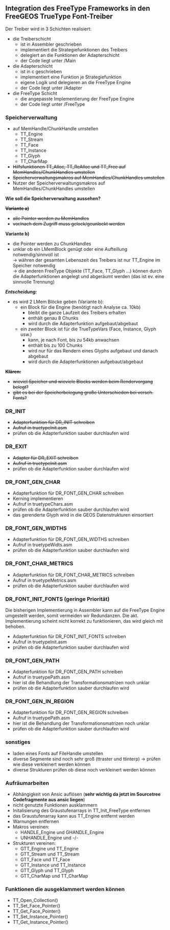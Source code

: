 ## Integration des FreeType Frameworks in den FreeGEOS TrueType Font-Treiber

Der Treiber wird in 3 Schichten realisiert:
- die Treiberschicht  
  + ist in Assembler geschrieben
  + implementiert die Strategiefunktionen des Treibers
  + delegiert an die Funktionen der Adapterschicht
  + der Code liegt unter /Main
- die Adapterschicht
  + ist in c geschrieben
  + implementiert eine Funktion je Strategiefunktion
  + eigene Logik und delegieren an die FreeType Engine
  + der Code liegt unter /Adapter
- die FreeType Schicht
  + die angepasste Implementierung der FreeType Engine
  + der Code liegt unter /FreeType

### Speicherverwaltung
- auf MemHandle/ChunkHandle umstellen
  - TT_Engine
  - TT_Stream
  - TT_Face
  - TT_Instance
  - TT_Glyph
  - TT_CharMap
- ~~Hilfsfunktionen TT_Alloc, TT_ReAlloc und TT_Free auf MemHandles/ChunkHandles umstellen~~
- ~~Speicherverwaltungsmakros auf MemHandles/ChunkHandles umstellen~~
- Nutzer der Speicherverwaltungsmakros auf MemHandles/ChunkHandles umstellen

**Wie soll die Speicherverwaltung aussehen?**

~~**Variante a)**~~
- ~~alle Pointer werden zu MemHandles~~
- ~~vor/nach dem Zugriff muss gelock/geunlockt werden~~

**Variante b)**
- die Pointer werden zu ChunkHandles
- unklar ob ein LMemBlock genügt oder eine Aufteillung notwendig/sinnvoll ist  
-> währen der gesamten Lebenszeit des Treibers ist nur TT_Engine im Speicher notwendig  
-> die anderen FreeType Objekte (TT_Face, TT_Glyph ...) können durch die Adapterfunktionen angelegt und abgeräumt werden (das ist ev. eine sinnvolle Trennung)

***Entscheidung:***
- es wird 2 LMem Blöcke geben (Variante b):
  - ein Block für die Engine (benötigt nach Analyse ca. 10kb)
    - bleibt die ganze Laufzeit des Treibers erhalten
    - enthält genau 8 Chunks
    - wird durch die Adapterfunktion aufgebaut/abgebaut
  - ein zweiter Block ist für die TrueTypeVars (Face, Instance, Glyph usw.)
    - kann, je nach Font, bis zu 54kb anwachsen 
    - enthält bis zu 100 Chunks
    - wird nur für das Rendern eines Glyphs aufgebaut und danach abgebaut
    - wird durch die Adapterfunktionen aufgebaut/abgebaut

~~**Klären:**~~
  - ~~wieviel Speicher und wieviele Blocks werden beim Rendervorgang belegt?~~  
  - ~~gibt es bei der Speicherbelegung große Unterschieden bei versch. Fonts?~~

### DR_INIT
- ~~Adapterfunktion für DR_INIT schreiben~~
- ~~Aufruf in truetypeInit.asm~~
- prüfen ob die Adapterfunktion sauber durchlaufen wird

### DR_EXIT
- ~~Adapter für DR_EXIT schreiben~~
- ~~Aufruf in truetypeInit.asm~~
- prüfen ob die Adapterfunktion sauber durchlaufen wird

### DR_FONT_GEN_CHAR
- Adapterfunktion für DR_FONT_GEN_CHAR schreiben
- Kerning implementieren
- Aufruf in truetypeChars.asm
- prüfen ob die Adapterfunktion sauber durchlaufen wird
- das gerenderte Glyph wird in die GEOS Datenstrukturen einsortiert

### DR_FONT_GEN_WIDTHS
- Adapterfunktion für DR_FONT_GEN_WIDTHS schreiben
- Aufruf in truetypeWidts.asm
- prüfen ob die Adapterfunktion sauber durchlaufen wird

### DR_FONT_CHAR_METRICS
- Adapterfunktion für DR_FONT_CHAR_METRICS schreiben
- Aufruf in truetypeMetrics.asm
- prüfen ob die Adapterfunktion sauber durchlaufen wird

### DR_FONT_INIT_FONTS (geringe Priorität)
Die bisherigen Implementierung in Assembler kann auf die FreeType Engine umgestellt werden, somit vermeiden wir Redundanzen. Die akt. Implementierung scheint nicht korrekt zu funktionieren, das wird gleich mit behoben.
- Adapterfunktion für DR_FONT_INIT_FONTS schreiben
- Aufruf in truetypeInit.asm
- prüfen ob die Adapterfunktion sauber durchlaufen wird

### DR_FONT_GEN_PATH
- Adapterfunktion für DR_FONT_GEN_PATH schreiben
- Aufruf in truetypePath.asm
- hier ist die Behandlung der Transformationsmatrizen noch unklar
- prüfen ob die Adapterfunktion sauber durchlaufen wird

### DR_FONT_GEN_IN_REGION
- Adapterfunktion für DR_FONT_GEN_REGION schreiben
- Aufruf in truetypePath.asm
- hier ist die Behandlung der Transformationsmatrizen noch unklar
- prüfen ob die Adapterfunktion sauber durchlaufen wird

### sonstiges
- laden eines Fonts auf FileHandle umstellen
- diverse Segmente sind noch sehr groß (ttraster und ttinterp) -> prüfen wie diese verkleinert werden können
- diverse Strukturen prüfen ob diese noch verkleinert werden können

### Aufräumarbeiten
- Abhängigkeit von Ansic auflösen (**sehr wichtig da jetzt im Sourcetree Codefragmente aus ansic liegen**)
- nicht genutzte Funktionen ausklammern
- Initalisierung des Graustufenarrays in TT_Init_FreeType entfernen
- das Graustufenarray kann aus TT_Engine entfernt werden
- Warnungen entfernen
- Makros vereinen:
  - HANDLE_Engine und GHANDLE_Engine
  - UNHANDLE_Engine und -/-
- Strukturen vereinen:
  - GTT_Engine und TT_Engine
  - GTT_Stream und TT_Stream
  - GTT_Face und TT_Face
  - GTT_Instance und TT_Instance
  - GTT_Glyph und TT_Glyph
  - GTT_CharMap und TT_CharMap

### Funktionen die ausgeklammert werden können
- TT_Open_Collection()
- TT_Set_Face_Pointer()
- TT_Get_Face_Pointer()
- TT_Set_Instance_Pointer()
- TT_Get_Instance_Pointer()
